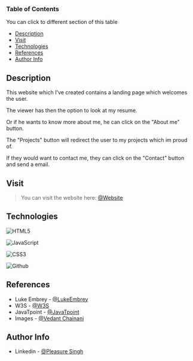 ### Table of Contents
You can click to different section of this table

- [Description](#description)
- [Visit](#visit)
- [Technologies](#technologies)
- [References](#references)
- [Author Info](#author-info)
## Description

This website which I've created contains a landing page which welcomes the user. 

The viewer has then the option to look at my resume. 

Or if he wants to know more about me, he can click on the "About me" button. 

The "Projects" button will redirect the user to my projects which im proud of. 

If they would want to contact me, they can click on the "Contact" button and send a email. 

## Visit

> You can visit the website here: [@Website](https://pleasuregt.github.io)

## Technologies

![HTML5](https://img.shields.io/badge/HTML5-E34F26?style=for-the-badge&logo=html5&logoColor=white)

![JavaScript](https://img.shields.io/badge/javascript-%23323330.svg?style=for-the-badge&logo=javascript&logoColor=%23F7DF1E)

![CSS3](https://img.shields.io/badge/CSS3-1572B6?style=for-the-badge&logo=css3&logoColor=white)

![Github](https://img.shields.io/badge/GitHub-100000?style=for-the-badge&logo=github&logoColor=white)

## References
 - Luke Embrey - [@LukeEmbrey](https://alvarotrigo.com/blog/css-text-animations/)
 - W3S - [@W3S](https://www.w3schools.com/howto/howto_css_animate_buttons.asp)
 - JavaTpoint - [@JavaTpoint](https://www.javatpoint.com/how-to-add-social-media-icons-in-html)
 - Images - [@Vedant Chainani](https://dev.to/envoy_/150-badges-for-github-pnk)



## Author Info
- Linkedin - [@Pleasure Singh](https://www.linkedin.com/in/pleasure-ghotra-0b8a01203/)


